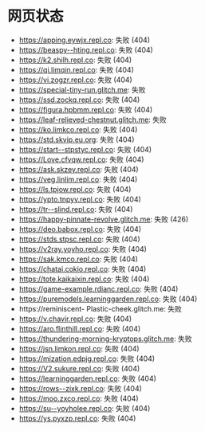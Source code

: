 # 网页状态
- https://apping.eywjx.repl.co: 失败 (404)
- https://beaspy--hting.repl.co: 失败 (404)
- https://k2.shilh.repl.co: 失败 (404)
- https://qi.limqin.repl.co: 失败 (404)
- https://vi.zogzr.repl.co: 失败 (404)
- https://special-tiny-run.glitch.me: 失败
- https://ssd.zockq.repl.co: 失败 (404)
- https://figura.hpbmm.repl.co: 失败 (404)
- https://leaf-relieved-chestnut.glitch.me: 失败
- https://ko.limkco.repl.co: 失败 (404)
- https://std.skvip.eu.org: 失败 (404)
- https://start--stpstyc.repl.co: 失败 (404)
- https://Love.cfvqw.repl.co: 失败 (404)
- https://ask.skzey.repl.co: 失败 (404)
- https://veg.linlim.repl.co: 失败 (404)
- https://ls.tpjow.repl.co: 失败 (404)
- https://ypto.tnpyv.repl.co: 失败 (404)
- https://tr--slind.repl.co: 失败 (404)
- https://happy-pinnate-revolve.glitch.me: 失败 (426)
- https://deo.babox.repl.co: 失败 (404)
- https://stds.stpsc.repl.co: 失败 (404)
- https://v2ray.yoyho.repl.co: 失败 (404)
- https://sak.kmco.repl.co: 失败 (404)
- https://chatai.cokio.repl.co: 失败 (404)
- https://tote.kaikaixin.repl.co: 失败 (404)
- https://game-example.rdianc.repl.co: 失败 (404)
- https://puremodels.learninggarden.repl.co: 失败 (404)
- https://reminiscent- Plastic-cheek.glitch.me: 失败
- https://v.chavir.repl.co: 失败 (404)
- https://aro.flinthill.repl.co: 失败 (404)
- https://thundering-morning-kryptops.glitch.me: 失败
- https://jsn.limkon.repl.co: 失败 (404)
- https://mization.edpjg.repl.co: 失败 (404)
- https://V2.sukure.repl.co: 失败 (404)
- https://learninggarden.repl.co: 失败 (404)
- https://rows--zixk.repl.co: 失败 (404)
- https://moo.zxco.repl.co: 失败 (404)
- https://su--yoyholee.repl.co: 失败 (404)
- https://ys.pyxzp.repl.co: 失败 (404)
